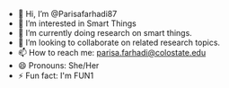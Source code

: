 - 👋 Hi, I’m @Parisafarhadi87
- 👀 I’m interested in Smart Things
- 🌱 I’m currently doing research on smart things.
- 💞️ I’m looking to collaborate on related research topics.
- 📫 How to reach me: parisa.farhadi@colostate.edu
- 😄 Pronouns: She/Her
- ⚡ Fun fact: I'm FUN1

<!---
Parisafarhadi87/Parisafarhadi87 is a ✨ special ✨ repository because its `README.md` (this file) appears on your GitHub profile.
You can click the Preview link to take a look at your changes.
--->
